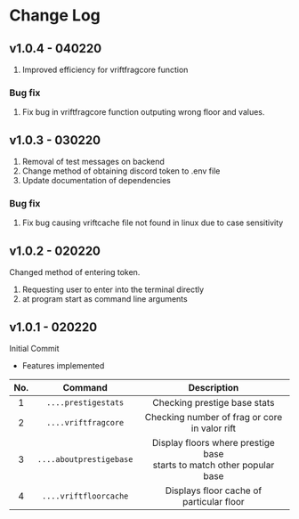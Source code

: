# Change Log

## v1.0.4 - 040220
1. Improved efficiency for vriftfragcore function
### Bug fix
1. Fix bug in vriftfragcore function outputing wrong floor and values.

## v1.0.3 - 030220
1. Removal of test messages on backend
2. Change method of obtaining discord token to .env file
3. Update documentation of dependencies
### Bug fix
1. Fix bug causing vriftcache file not found in linux due to case sensitivity

## v1.0.2 - 020220
Changed method of entering token.<br/>
1. Requesting user to enter into the terminal directly
2. at program start as command line arguments

## v1.0.1 - 020220
Initial Commit<br/>

- Features implemented

| No. | Command | Description |
|:---:|:-----------------------:|:------------------------------------------------------------------------:|
| 1 | `....prestigestats` | Checking prestige base stats |
| 2 | `....vriftfragcore` | Checking number of frag or core<br>in valor rift |
| 3 | `....aboutprestigebase` | Display floors where prestige base<br>starts to match other popular base |
| 4 | `....vriftfloorcache` | Displays floor cache of<br>particular floor |
